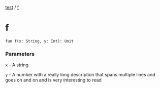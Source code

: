 [test](test/index) / [f](test/f)

# f

`fun f(x: String, y: Int): Unit`

### Parameters

`x` - A string

`y` - A number with a really long description that spans multiple lines and goes
on and on and is very interesting to read